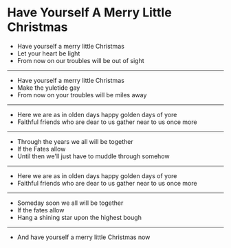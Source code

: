 # Have Yourself A Merry Little Christmas

- Have yourself a merry little Christmas
- Let your heart be light
- From now on our troubles will be out of sight
***
- Have yourself a merry little Christmas
- Make the yuletide gay
- From now on your troubles will be miles away
***
- Here we are as in olden days happy golden days of yore
- Faithful friends who are dear to us gather near to us once more
***
- Through the years we all will be together
- If the Fates allow
- Until then we'll just have to muddle through somehow
***
- Here we are as in olden days happy golden days of yore
- Faithful friends who are dear to us gather near to us once more
***
- Someday soon we all will be together
- If the fates allow
- Hang a shining star upon the highest bough
***
- And have yourself a merry little Christmas now
